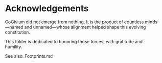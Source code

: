 <!-- status: stub; target: 150+ words -->
<!-- status: stub; target: 150+ words -->
<!-- status: stub; target: 150+ words -->
# Acknowledgements

CoCivium did not emerge from nothing. It is the product of countless minds—named and unnamed—whose alignment helped shape this evolving constitution.

This folder is dedicated to honoring those forces, with gratitude and humility.

See also: Footprints.md





